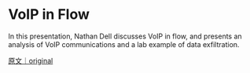 
# VoIP in Flow

In this presentation, Nathan Dell discusses VoIP in flow, and presents an analysis of VoIP communications and a lab example of data exfiltration.

[原文｜original](https://insights.sei.cmu.edu/library/voip-in-flow/)
        
